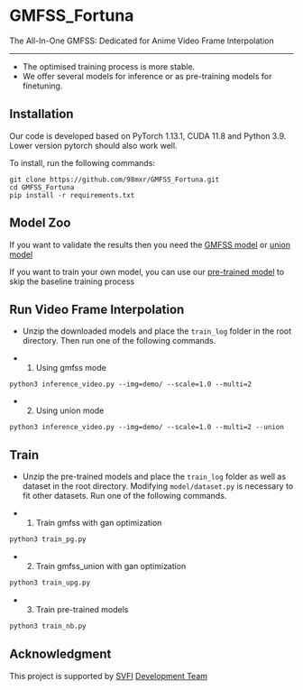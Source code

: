 # GMFSS_Fortuna

The All-In-One GMFSS: Dedicated for Anime Video Frame Interpolation

---

- The optimised training process is more stable.
- We offer several models for inference or as pre-training models for finetuning.

## Installation

Our code is developed based on PyTorch 1.13.1, CUDA 11.8 and Python 3.9. Lower version pytorch should also work well.

To install, run the following commands:

```
git clone https://github.com/98mxr/GMFSS_Fortuna.git
cd GMFSS_Fortuna
pip install -r requirements.txt
```

## Model Zoo

If you want to validate the results then you need the [GMFSS model](https://drive.google.com/file/d/1BKz8UDAPEt713IVUSZSpzpfz_Fi2Tfd_/view?usp=sharing) or [union model](https://drive.google.com/file/d/1Mvd1GxkWf-DpfE9OPOtqRM9KNk20kLP3/view?usp=sharing)

If you want to train your own model, you can use our [pre-trained model](https://drive.google.com/file/d/1y5Spgidahk12Q0MO-ZlSVLDMRQoj6FJI/view?usp=sharing) to skip the baseline training process

## Run Video Frame Interpolation

- Unzip the downloaded models and place the `train_log` folder in the root directory. Then run one of the following commands.

- 1. Using gmfss mode

```
python3 inference_video.py --img=demo/ --scale=1.0 --multi=2
```

- 2. Using union mode

```
python3 inference_video.py --img=demo/ --scale=1.0 --multi=2 --union
```

## Train

- Unzip the pre-trained models and place the `train_log` folder as well as dataset in the root directory. Modifying `model/dataset.py` is necessary to fit other datasets. Run one of the following commands.

- 1. Train gmfss with gan optimization

```sh
python3 train_pg.py
```

- 2. Train gmfss_union with gan optimization

```sh
python3 train_upg.py
```

- 3. Train pre-trained models

```sh
python3 train_nb.py
```

## Acknowledgment

This project is supported by [SVFI](https://steamcommunity.com/app/1692080) [Development Team](https://github.com/Justin62628/Squirrel-RIFE) 
